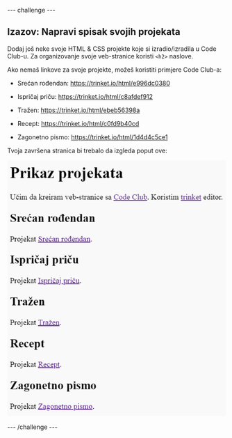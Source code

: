 --- challenge ---

## Izazov: Napravi spisak svojih projekata

Dodaj još neke svoje HTML & CSS projekte koje si izradio/izradila u Code Club-u. Za organizovanje svoje veb-stranice koristi `<h2>` naslove.

Ako nemaš linkove za svoje projekte, možeš koristiti primjere Code Club-a:

+ Srećan rođendan: <https://trinket.io/html/e996dc0380>

+ Ispričaj priču: <https://trinket.io/html/c8afdef912>

+ Tražen: <https://trinket.io/html/ebeb56398a>

+ Recept: <https://trinket.io/html/c0fd9b40cd>

+ Zagonetno pismo: <https://trinket.io/html/1d4d4c5ce1>

Tvoja završena stranica bi trebalo da izgleda poput ove:

![screenshot](images/showcase-h2-projects.png)

--- /challenge ---